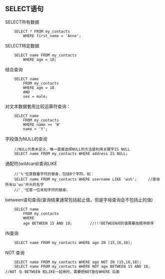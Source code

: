 ## SELECT语句
SELECT所有数据
```
    SELECT * FROM my_contacts
        WHERE first_name = 'Anne'; 
```
SELECT特定数据 
```
    SELECT name FROM my_contacts  
        WHERE age = 18;  
```
结合查询
```
    SELECT name
        FROM my_contacts
        WHERE age = 18
        AND
        sex = male; 
``` 
对文本数据套用比较运算符查询： 
```
    SELECT name
        FROM my_contacts
        WHERE name >= 'W'
        name < 'Y'; 
``` 
字段值为NULL的查询
```
    //NULL代表未定义，唯一直接选择NULL的方法是利用关键字IS NULL	 
    SELECT name FROM my_contacts WHERE address IS NULL; 
```
通配符(wildcard)查询LIKE
```
    //'%'任意数量字符的替身，包括0个字符。如：
    SELECT name FROM my_contacts WHERE username LIKE 'wu%';     //查询所有以'wu'开头的名字 
    //'_'任意一位未知字符的替身。 
```
between语句查询(查询结果通常包括起止值，但是字母查询会不包括止的值)
```
    SELECT name
        FROM my_contacts
        WHERE
        age BETWEEN 15 AND 18;        //!!!BETWEEN间的值需要按顺序排序 
```
IN查询
```
    SELECT name FROM my_contacts WHERE age IN (15,16,18); 
```
NOT 查询	 
```
    SELECT name FROM my_contacts WHERE age NOT IN (15,16,18);
    SELECT name FROM my_contacts WHERE NOT age BETWEEN 15 AND 18; //NOT 与 BETWEEN 和LIKE一起用时，需要把NOT放在WHERE 后面 
``` 